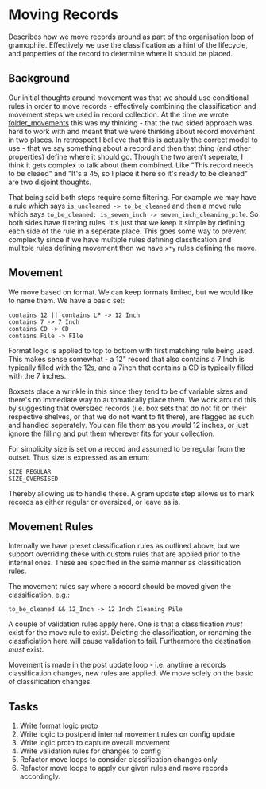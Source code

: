 # Moving Records

Describes how we move records around as part of the organisation
loop of gramophile. Effectively we use the classification as a hint of
the lifecycle, and properties of the record to determine where it should
be placed.

## Background

Our initial thoughts around movement was that we should use conditional
rules in order to move records - effectively combining the classification
and movement steps we used in record collection. At the time we wrote
[folder_movements](folder_movements.md) this was my thinking - that
the two sided approach was hard to work with and meant that we were
thinking about record movement in two places. In retrospect I believe
that this is actually the correct model to use - that we say something
about a record and then that thing (and other properties) define where
it should go. Though the two aren't seperate, I think it gets complex to
talk about them combined. Like "This record needs to be cleaed" and "It's
a 45, so I place it here so it's ready to be cleaned" are two disjoint
thoughts.

That being said both steps require some filtering. For example we may have
a rule which says ```is_uncleaned -> to_be_cleaned``` and then a move rule
which says ```to_be_cleaned: is_seven_inch -> seven_inch_cleaning_pile```.
So both sides have filtering rules, it's just that we keep it simple by
defining each side of the rule in a seperate place. This goes some way
to prevent complexity since if we have multiple rules defining classfication
and mulitple rules defining movement then we have ```x*y``` rules defining
the move.

## Movement

We move based on format. We can keep formats limited, but we would like to
name them. We have a basic set:

```
contains 12 || contains LP -> 12 Inch
contains 7 -> 7 Inch
contains CD -> CD
contains File -> FIle
```

Format logic is applied to top to bottom with first matching rule being used.
This makes sense somewhat - a 12" record that also contains a 7 Inch is typically
filled with the 12s, and a 7inch that contains a CD is typically filled with the
7 inches.

Boxsets place a wrinkle in this since they tend to be of variable sizes and there's
no immediate way to automatically place them. We work around this by suggesting
that oversized records (i.e. box sets that do not fit on their respective shelves, or
that we do not want to fit there), are flagged as such and handled seperately. You can
file them as you would 12 inches, or just ignore the filling and put them wherever
fits for your collection.

For simplicity size is set on a record and assumed to be regular from the outset. Thus
size is expressed as an enum:

```
SIZE_REGULAR
SIZE_OVERSISED
```

Thereby allowing us to handle these. A gram update step allows us to mark records as either
regular or oversized, or leave as is.

## Movement Rules

Internally we have preset classification rules as outlined above, but we support overriding
these with custom rules that are applied prior to the internal ones. These are specified in the
same manner as classification rules.

The movement rules say where a record should be moved given the classification, e.g.:

```
to_be_cleaned && 12_Inch -> 12 Inch Cleaning Pile
```

A couple of validation rules apply here. One is that a classification *must* exist for the move
rule to exist. Deleting the classification, or renaming the classficiation here will cause
validation to fail. Furthermore the destination *must* exist.

Movement is made in the post update loop - i.e. anytime a records classification changes, new
rules are applied. We move solely on the basic of classification changes.

## Tasks

1. Write format logic proto
1. Write logic to postpend internal movement rules on config update
1. Write logic proto to capture overall movement
1. Write validation rules for changes to config
1. Refactor move loops to consider classification changes only
1. Refactor move loops to apply our given rules and move records accordingly.
